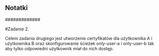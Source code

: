 ## Notatki ##




#############


#Zadanie 2.

Celem zadania drugiego jest utworzenie certyfikatów dla użytkownika A i użytkownika B oraz
skonfigurowanie ścieżek only-user-a i only-user-b tak aby tylko odpowiedni użytkownik miał 
do nich dostęp.




